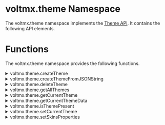                             


voltmx.theme Namespace
====================

The voltmx.theme namespace implements the [Theme API](themes.md). It contains the following API elements.

Functions
=========

The voltmx.theme namespace provides the following functions.


<details close markdown="block"><summary>voltmx.theme.createTheme</summary>

* * *

This API enables you to create a theme.

### Syntax
```

voltmx.theme.createTheme([url](#url), [themeIdentifier](#themeIdentifier1), [onsuccesscallback](#onsuccesscallback1), [onerrorcallback](#onerrorcallback1))
```
### Input Parameters

| Parameter | Description |
| --- | --- |
| url \[String\] - Mandatory | Specifies a string (URL) from which the theme is to be downloaded. The theme is represented as a JSON object.> **_Note:_** If the JSON object contains invalid skin attributes, the platforms use the default attributes (platform specific and may vary from platform to platform). |
| themeIdentifier \[String\] - Mandatory | Specifies a flag that indicates if the current theme must be replaced with the same identifier or use the theme only in the current session. |
| onsuccesscallback \[Function\]-Mandatory | Specifies the callback function that needs to be executed in case of success. This callback function is executed after the theme is created. |
| onerrorcallback \[Function\] - Mandatory | Specifies the callback function that needs to be executed in case of error. This callback function has the following signature:onerrorcallback (errorcode,errormessage)_errorcode_ - the error code thrown if there was a problem while creating the theme_errormessage_ - the error message that corresponds to the error code. |

### Example

```

function onsuccesscallback() {
    alert("successfully set the theme to app");
}

function onerrorcallback() {
    alert("Theme is not set to the app");
}

voltmx.theme.createTheme("", "Mytheme", onsuccesscreatecallback, onerrorcreatecallback);
```

### Exceptions

*   1900- SkinError. This error occurs when there is an error related to skin.
*   Error - This error is thrown when there is a generic error.

### Platform Availability

Available on all platforms.

For SPA, Desktop Web, and Mobile Web ensure that the URL mentioned in the createTheme API should point only to a CSS file. The platforms do not support a URL with a._Theme_ file and convert it into a CSS file at run time.

* * *

</details>
<details close markdown="block"><summary>voltmx.theme.createThemeFromJSONString</summary>

* * *

This API enables you to create or replace a JSON string theme in the current session.

### Syntax
```

voltmx.theme.createThemeFromJSONString([jsonString](#jsonString_), [themeIdentifier](#themeIdentifier_), [onsuccesscallback](#onsuccesscallback_), [onerrorcallback](#onerrorcallback_))
```

### Input Parameters

| Parameter | Description |
| --- | --- |
| jsonString \[String\] - Mandatory | A well-defined theme JSON string with which a theme is created. The theme is represented as a JSON object.You can use the jsonString parameter to set the required skin attributes for various properties that are applicable for Volt MX Iris Widgets. For instance, you can set values for properties that are applicable for several Volt MX Iris Widgets. These properties include background color, font weight, font size, border color, shadow, text shadow, and so on. > **_Note:_** For more information on what properties are applicable for each widget and what values you can specify for each property, refer to the **default.themes** file in the **build-> dist -> Project folder-> assets** path of Volt MX Iris. > **_Note:_** If the JSON object contains invalid skin attributes, the platforms use the default attributes (platform specific and may vary from platform to platform). |
| themeIdentifier \[String\] - Mandatory | Specifies an identifier with which current theme must be created or replace if the theme is already exists and this theme will be available only in the current session.> **_Note:_** The theme will not be created and an error callback is called, if null or undefined or non-string themeIdentifier is provided. |
| onsuccesscallback \[Function\]- Optional | Specifies the callback function that needs to be executed in case of success. This callback function is executed after the theme is created.> **_Note:_** The theme will be created but the successcallback is not called, if null or undefined successcallback is provided. |
| onerrorcallback \[Function\] - Optional | Specifies the callback function that needs to be executed in case of error. This callback function has the following signature:
> onerrorcallback (errorcode,errormessage)_errorcode_ - the error code thrown if there was a problem while creating the theme_errormessage_ - the error message that corresponds to the error code.

 |

As an example, here is a set of values that you can specify for the following applicable properties of a Button widget.

<table style="width: 100%;"><colgroup><col style="width: 50%;"> <col style="width: 50%;"></colgroup><tbody><tr><td style="text-align: center;font-weight: bold;">Property</td><td style="text-align: center;font-weight: bold;">Value</td></tr><tr><td style="text-align: center;">"wtype"</td><td style="text-align: center;">"Button"</td></tr><tr><td style="text-align: center;">"bg_type"</td><td style="text-align: center;">"one"</td></tr><tr><td style="text-align: center;">"background_color"</td><td style="text-align: center;">"ff000000"</td></tr><tr><td style="text-align: center;">"font_weight"</td><td style="text-align: center;">"bold"</td></tr><tr><td style="text-align: center;">"font_size"</td><td style="text-align: center;">120</td></tr><tr><td style="text-align: center;">"font_color"</td><td style="text-align: center;">"314e8900"</td></tr><tr><td style="text-align: center;">"font_name"</td><td style="text-align: center;">"Arial-BoldMT"</td></tr><tr><td style="text-align: center;">"border_color"</td><td style="text-align: center;">"9f9f9f00"</td></tr><tr><td style="text-align: center;">"border_width"</td><td style="text-align: center;">1</td></tr><tr><td style="text-align: center;">"border_style"</td><td style="text-align: center;">"rc"</td></tr><tr><td style="text-align: center;">"shadow"</td><td style="text-align: center;">{"x":0,"y":0,"br":0,"color":"00000000","inner":false}</td></tr><tr><td style="text-align: center;">"text_shadow"</td><td style="text-align: center;">{"x":0,"y":0,"br":0,"color":"00000000"}</td></tr></tbody></table>

### Example

```

function testCreateThemeFromJSONString() {
    function onsuccesscallback() {
        voltmx.print("Successfully created theme.");
    }

    function onerrorcallback(errorcode, errormessage) {
        voltmx.print("Unable to create theme.");
    }

    var jsonString = '{"metadata":{"currTheme":"MyTheme1", "themeState":"0"},
     "sknLbl1": {"background_color": "11111164", "bg_type": "one", 
     "border_color": "42424216", "border_style": "plain", 
     "border_type": 0, "border_width": 0, 
     "font_color": "33000016", "font_name": "iphoneSystem", 
     "font_size": 200, "font_style": "normal", 
     "font_weight": "normal", "isDefaultSkin": false, "wType": "Label"}}';
    voltmx.theme.createThemeFromJSONString(jsonString, "MyTheme1", onsuccesscallback, onerrorcallback);
}
```

### Exceptions

*   1900- SkinError. This error occurs when there is an error related to skin.
*   Error - This error is thrown when there is a generic error.

### Platform Availability

Available on iOS, Android, and Windows platforms.

* * *

</details>
<details close markdown="block"><summary>voltmx.theme.deleteTheme</summary>

* * *

This API allows you to delete a specified theme in the application programmatically.

> **_Important:_**  

*   On all Platforms, pre-bundled themes in the application cannot be deleted, but only the themes created through createTheme API, which are in memory, can be deleted.
*   On Windows Platforms, only the themes created using the createTheme API can be deleted. Pre-bundled themes and currently used theme cannot be deleted.

### Syntax
```

voltmx.theme.deleteTheme([themeidentifier](#themeidentifier3), [onsuccesscallback](#onsuccesscallback3), [onerrorcallback](#onerrorcallback3))
```

### Input Parameters

| Parameter | Description |
| --- | --- |
| themeidentifier \[String\] - Mandatory | Specifies a string that denotes the theme ID. The specified theme will be deleted from the application. |
| onsuccesscallback \[Function\] - Mandatory | Specifies the callback function that needs to be executed in case of success. This callback function is executed after the theme is deleted. |
| onerrorcallback \[Function\] - Mandatory | Specifies the callback function that needs to be executed in case of error. This callback function has the following signature:onerrorcallback (errorcode,errormessage)_errorcode_ - the error code thrown if there was a problem while creating the theme_errormessage_ - the error message that corresponds to the error code. |

### Example

```

voltmx.theme.deleteTheme ("green");
```

### Exceptions

*   1900- SkinError. This error occurs when there is an error related to skin.
*   Error - This error is thrown when there is a generic error.

### Platform Availability

Available on all platforms except Server side Mobile Web.

* * *

</details>
<details close markdown="block"><summary>voltmx.theme.getAllThemes</summary>

* * *

This API returns all the themes available in the application.

### Syntax
```

voltmx.theme.getAllThemes()
```

### Input Parameters

None

### Example

```

var themes = voltmx.theme.getAllThemes();
alert("No Of themes are " + themes.length);
```

### Return Values
  
| Return Value | Description |
| --- | --- |
| JavaScript: Array | Returns an array with a list of all theme Identifiers available in the application. |

### Exceptions

*   1900- SkinError. This error occurs when there is an error related to skin.
*   Error - This error is thrown when there is a generic error.

### Platform Availability

Available on all platforms.

* * *

</details>
<details close markdown="block"><summary>voltmx.theme.getCurrentTheme</summary>

* * *

This API returns the current theme that is applied to the application.

## Syntax
```

voltmx.theme.getCurrentTheme()
```

### Input Parameters

None

### Example

```

var crntTheme = voltmx.theme.getCurrentTheme();
alert("current theme is:" + crntTheme+" And the type is " + typeof(crntTheme));
```

### Return Values

| Return Value | Description |
| --- | --- |
| themeID\[String\] | Returns the identifier of the current theme that is applied to the application |

### Exceptions

*   1900- SkinError. This error occurs when there is an error related to skin.
*   Error - This error is thrown when there is a generic error.

### Platform Availability

Available on all platforms.

* * *

</details>
<details close markdown="block"><summary>voltmx.theme.getCurrentThemeData</summary>

* * *

This API returns the meta data of the current theme in the application.

### Syntax
```

voltmx.theme.getCurrentThemeData()
```

### Input Parameters

None

### Example

```

function onsuccesscallback() {
    voltmx.theme.setCurrentTheme("MyTheme1", onsuccesscallbacktheme1, onerrorcallbacktheme1);
    voltmx.print(voltmx.theme.getCurrentThemeData());
}

function onerrorcallback(errorcode, errormessage) {
    voltmx.print("Unable to create theme.");
}

function fun_createTheme_and_set() {
    var jsonString = '{"metadata":{"currTheme":"MyTheme1", "themeState":"0"},
      "sknLbl1": {"background_color": "11111164", "bg_type": "one", 
      "border_color": "42424216", "border_style": "plain", 
      "border_type": 0, "border_width": 0, 
      "font_color": "33000016", "font_name": "iphoneSystem", 
      "font_size": 200, "font_style": "normal", 
      "font_weight": "normal", "isDefaultSkin": false, "wType": "Label"}}';
    voltmx.theme.createThemeFromJSONString(jsonString, "MyTheme1", onsuccesscallback, onerrorcallback);
}
```

### Return Values

| Return Value | Description |
| --- | --- |
| metadata \[Object\] | Returns an object that contains the metadata of the current theme in the application. In each theme, you can store the metadata (additional key, values) relevant for the theme by using the standard "metadata" key and the same can be read programmatically by using voltmx.theme.getCurrentThemeData API. |

### Exceptions

*   1900- SkinError. This error occurs when there is an error related to skin.
*   Error - This error is thrown when there is a generic error.

### Platform Availability

Available on all platforms except SPA and Mobile Web.

For SPA, Desktop Web, and Mobile Web, this API will always return null. As theme files are converted into CSS, the platforms cannot have custom structures/variables in CSS files as browsers will fail to parse them.

* * *

</details>
<details close markdown="block"><summary>voltmx.theme.isThemePresent</summary>

* * *

This API allows you to check the existence of specific theme in the application.

### Syntax
```

voltmx.theme.isThemePresent([themeidentifier](#themeidentifier2))
```

### Input Parameters

| Parameter | Description |
| --- | --- |
| themeidentifier \[String\] - Mandatory | Specifies a string that represents a theme. |

### Example

```

var isThemePresent = voltmx.theme.isThemePresent("green");
alert("IS theme present ? True/False: " + isThemePresent);
```

### Return Values

| Return Value | Description |
| --- | --- |
| status \[Boolean\] | Returns the status of the execution of this API.
> _true_ - if the specified theme is present in the application._false_ - if the specified theme does not exist in the application.

 |

### Exceptions

*   1900- SkinError. This error occurs when there is an error related to skin.
*   Error - This error is thrown when there is a generic error.

### Platform Availability

Available on all platforms

* * *

</details>
<details close markdown="block"><summary>voltmx.theme.setCurrentTheme</summary>

* * *

This API allows you to apply a specified theme to the application at runtime.

### Syntax
```

voltmx.theme.setCurrentTheme ([themeidentifier](#themeidentifier), [onsuccesscallback](#onsuccesscallback), [onerrorcallback](#onerrorcallback))
```

### Input Parameters

| Parameter | Description |
| --- | --- |
| themeidentifier \[String\] - Mandatory | Specifies a string that denotes the theme ID. The specified theme is applied to the application. |
| onsuccesscallback \[Function\] - Mandatory | Specifies the callback function that needs to be executed in case of success. This callback function is executed after applying the specified theme. |
| onerrorcallback \[Function\] - Mandatory | Specifies the callback function that needs to be executed in case of error. This callback function has the following parameters:_errorcode_ - the error code thrown if there was a problem while applying the specified theme_errormessage_ - the error message that corresponds to the error code.This callback function is executed if there is an error while applying the specified theme. |

### Example

```

function onsuccesscallback() {
    alert("successfully set the theme to app");
}

function onerrorcallback(1900, "Skin Error") {
    alert("Skin does not exist");
}
voltmx.theme.setCurrentTheme("red", onsuccesscallback, onerrorcallback);
```

### Exceptions

*   1900- SkinError. This error occurs when there is an error related to skin.
*   Error - This error is thrown when there is a generic error.

### Platform Availability

Available on all platforms.

* * *

</details>
<details close markdown="block"><summary>voltmx.theme.setSkinsProperties</summary>

* * *

<p>This API allows you to modify the skin properties of a Skin Object at run time. All the widgets that use the specified skins are rendered with the modified values of the skin properties.</p>
<p>You can also modify the properties for multiple skin objects.</p>
<h3>Syntax</h3>
<pre><code style="display:block;background-color:#eee;">voltmx.theme.setSkinsProperties({“skinName”: propertiesObject},...);</code></pre>
<h3>Input Parameters</h3>
<table>
  <tr>
    <th>Parameter</th>
    <th>Description</th>
  </tr>
  <tr>
    <td>skinName [String]</td>
    <td>
      <p>A string that specifies the name of the skin for which the properties are to be changed. The skin must already be present in the current theme, and must be defined.</p>
      <blockquote>
        <em><b>Note:</b></em> If the specified skin is not present in the current theme, the skin properties will not be updated.
      </blockquote>
    </td>
  </tr>
  <tr>
    <td>propertiesObject [JSON Object]</td>
    <td>
      A JSON Object with key-value pair attributes. The keys are the names of pre-defined properties of the Skin. You can set the key-value pair attributes for the following Skin properties:
      <ul>
        <li>
          <a href="#Background">background</a>
        </li>
        <li>
          <a href="#Border">border</a>
        </li>
        <li>
          <a href="#Fonts">fonts</a>
        </li>
        <li>
          <a href="#Shadow">shadow</a>
        </li>
        <li>
          <a href="#TextShadow">textShadow</a>
        </li>
      </ul>
    </td>
  </tr>
</table>
<h3 id="Background">background [JSON Object]</h3>
<p>The Background parameter contains the key-value pair attributes of the properties related to the background of the Skin. The background parameter is a JSON object that contains the following keys:</p>
<table>
  <tr>
    <th>Key</th>
    <th>Value</th>
  </tr>
  <tr>
    <td>backgroundType [Constant]</td>
    <td>
      <p>Specifies the type of background (either singe color, two-step gradient, multi-step gradient, or image) to be applied. This parameter can have the following constant values:</p>
      <ul>
        <li>voltmx.skin.BACKGROUND_TYPE_SINGLE_COLOR : Constant for single background color.</li>
        <li>voltmx.skin.BACKGROUND_TYPE_TWO_STEP_GRADIENT: Constant for two-step gradient.</li>
        <li>voltmx.skin.BACKGROUND_TYPE_MULTI_STEP_GRADIENT: Constant for multi-step gradient.</li>
        <li>voltmx.skin.BACKGROUND_TYPE_IMAGE: Constant for the background image.</li>
      </ul>
      <blockquote>
        <em><b>Note:</b></em> If you do not specify a value for this parameter, the background property of the specified skin is not updated.
      </blockquote>
    </td>
  </tr>
  <tr>
    <td>backgroundColor [Constant or Hex]</td>
    <td>
      <p>Specifies the color (single color) for the background. The value of this parameter can be a hexadecimal number (in String format) that represents a color or a color constant that is defined at the theme level.</p>
      <blockquote>
        <em><b>Note:</b></em>
        <ul>
          <li>Colors can be specified using a 6 digit or an 8-digit hex value with alpha position. For example, ffff65 or ffffff00.</li>
          <li>When the 4-byte color format (RGBA) string is used, an alpha (A) value of 65 specifies that the color is transparent. If the value is 00, the color is opaque. The Alpha value is in percentage and must be given in the hexadecimal value for the color (100% in hexadecimal value is 65).<br>
          For example, red complete opaque is FF000000. Red complete transparent is FF000065. The values 0x and # are not allowed in the string.</li>
          <li>A color constant is a String that is defined at the theme level. Ensure that you append the <b>$</b> symbol at the beginning of the color constant.</li>
        </ul>
      </blockquote>
    </td>
  </tr>
  <tr>
    <td>backgroundColorTwoStepGradient [JSON Object]</td>
    <td>
      <p>A JSON Object that specifies the two-step gradient color for the background. The backgroundColorTwoStepGradient object contains the following keys:</p>
      <p><b>topColor</b> [Constant or Hex]: Specifies the top color of the two-step gradient. The value of this parameter can be a hexadecimal number (in String format) that represents a color or a color constant that is defined at the theme level.</p>
      <p><b>bottomColor</b> [Constant or Hex]: Specifies the bottom color of the two-step gradient. The value of this parameter can be a hexadecimal number (in String format) that represents a color or a color constant that is defined at the theme level.</p>
      <blockquote>
        <em><b>Note:</b></em>
        <ul>
          <li>Colors can be specified using a 6 digit or an 8-digit hex value with alpha position. For example, ffff65 or ffffff00.</li>
          <li>When the 4-byte color format (RGBA) string is used, an alpha (A) value of 65 specifies that the color is transparent. If the value is 00, the color is opaque. The Alpha value is in percentage and must be given in the hexadecimal value for the color (100% in hexadecimal value is 65).<br>
          For example, red complete opaque is FF000000. Red complete transparent is FF000065. The values 0x and # are not allowed in the string.</li>
          <li>A color constant is a String that is defined at the theme level. Ensure that you append the <b>$</b> symbol at the beginning of the color constant.</li>
        </ul>
      </blockquote>
      <p><b>style</b> [Constant]: Specifies the configuration style of the two-step gradient. This parameter can have the following constant values:</p>
      <ul>
        <li>voltmx.skin.TWO_STEP_GRADIENT_STYLE_VERTICAL_GRADIENT: Constant for the vertical gradient style.</li>
        <li>voltmx.skin.TWO_STEP_GRADIENT_STYLE_VERTICAL_SPLIT: Constant for the vertical split style.</li>
        <li>voltmx.skin.TWO_STEP_GRADIENT_STYLE_HORIZONTAL_GRADIENT: Constant for the horizontal gradient style. This constant is only available on the Desktop Web channel.</li>
        <li>voltmx.skin.TWO_STEP_GRADIENT_STYLE_HORIZONTAL_SPLIT: Constant for the horizontal split style. This constant is only available on the Desktop Web channel.</li>
      </ul>
      <blockquote>
        <em><b>Note:</b></em>
        <ul>
          <li>The default value of the style key is voltmx.skin.TWO_STEP_GRADIENT_STYLE_VERTICAL_GRADIENT.</li>
          <li>If you do not provide values (or provide invalid values) for the <b>topColor</b> and <b>bottomColor</b> attributes, the backgroundColorTwoStepGradient property of the specified skin is not updated.</li>
        </ul>
      </blockquote>
    </td>
  </tr>
  <tr>
    <td>backgroundColorMultiStepGradient [JSON Object]</td>
    <td>
      <p>A JSON Object that specifies the multi-step gradient color for the background. The backgroundColorMultiStepGradient object contains the following keys:</p>
      <p><b>gradientType</b> [Constant]: Specifies the configuration type of the gradient. This parameter can have the following constant values:</p>
      <ul>
        <li>voltmx.skin.MULTI_STEP_GRADIENT_TYPE_TO_TOP: Constant for the gradient type toTop.</li>
        <li>voltmx.skin.MULTI_STEP_GRADIENT_TYPE_TO_RIGHT: Constant for the gradient type toRight.</li>
        <li>voltmx.skin.MULTI_STEP_GRADIENT_TYPE_TO_BOTTOM: Constant for the gradient type toBottom.</li>
        <li>voltmx.skin.MULTI_STEP_GRADIENT_TYPE_TO_LEFT: Constant for the gradient type toLeft.</li>
        <li>voltmx.skin.MULTI_STEP_GRADIENT_TYPE_CUSTOM: Constant for the gradient type custom. For the custom gradient type, you must specify the angle by using the angle property.</li>
      </ul>
      <p><b>angle</b> [Number]: Specifies the angle for the gradient in degrees, counted counter-clockwise. This property is only applicable for the custom gradient type.</p>
      <p><b>colors</b> [Array]: Specifies the colors for the multi-step gradient. This parameter contains an array of hexadecimal numbers that represent the colors or constants defined at the theme level.</p>
      <p><b>colorStops</b> [Array]: Specifies the color stops for the multi-step gradient. Color Stops are the locations of the reference colors on the gradient, from 0 (the start of the gradient) to 100 (the final value of the gradient). This parameter contains an array of numbers that represent the color stops.</p>
      <blockquote>
        <em><b>Note:</b></em>
        <ul>
          <li>The default value of the gradientType key is voltmx.skin.MULTI_STEP_GRADIENT_TYPE_TO_TOP.</li>
          <li>Colors can be specified using a 6 digit or an 8-digit hex value with alpha position. For example, ffff65 or ffffff00.</li>
          <li>When the 4-byte color format (RGBA) string is used, an alpha (A) value of 65 specifies that the color is transparent. If the value is 00, the color is opaque. The Alpha value is in percentage and must be given in the hexadecimal value for the color (100% in hexadecimal value is 65).<br>
          For example, red complete opaque is FF000000. Red complete transparent is FF000065. The values 0x and # are not allowed in the string.</li>
          <li>A color constant is a String that is defined at the theme level. Ensure that you append the <b>$</b> symbol at the beginning of the color constant.</li>
          <li>If you do not provide values (or provide invalid values) for the <b>color</b> and <b>colorStops</b> attributes, the backgroundColorMultiStepGradient property of the specified skin is not updated.</li>
        </ul>
      </blockquote>
    </td>
  </tr>
  <tr>
    <td>backgroundImage [String]</td>
    <td>Sets the specified image as the background.</td>
  </tr>
</table>
<h3 id="Border">border [JSON Object]</h3>
<p>The Border parameter contains the key-value pair attributes of the properties related to the border of the Skin. The border parameter is a JSON object that contains the following keys:</p>
<table>
  <tr>
    <th>Key</th>
    <th>Value</th>
  </tr>
  <tr>
    <td>borderType [Constant]</td>
    <td>
      <p>Specifies the type of border (either singe color or multi-step gradient) to be applied. This parameter can have the following constant values:</p>
      <ul>
        <li>voltmx.skin.BORDER_TYPE_SINGLE_COLOR : Constant for single border color.</li>
        <li>voltmx.skin.BORDER_TYPE_MULTI_STEP_GRADIENT: Constant for multi-step gradient.</li>
      </ul>
      <blockquote>
        <em><b>Note:</b></em> The voltmx.skin.BORDER_TYPE_MULTI_STEP_GRADIENT constant is only available on the Android and iOS channels.
      </blockquote>
    </td>
  </tr>
  <tr>
    <td>borderColor [Constant or Hex]</td>
    <td>
      <p>Specifies the color (single color) for the border. The value of this parameter can be a hexadecimal number (in String format) that represents a color or a color constant that is defined at the theme level.</p>
      <blockquote>
        <em><b>Note:</b></em>
        <ul>
          <li>Colors can be specified using a 6 digit or an 8-digit hex value with alpha position. For example, ffff65 or ffffff00.</li>
          <li>When the 4-byte color format (RGBA) string is used, an alpha (A) value of 65 specifies that the color is transparent. If the value is 00, the color is opaque. The Alpha value is in percentage and must be given in the hexadecimal value for the color (100% in hexadecimal value is 65).<br>
          For example, red complete opaque is FF000000. Red complete transparent is FF000065. The values 0x and # are not allowed in the string.</li>
          <li>A color constant is a String that is defined at the theme level. Ensure that you append the <b>$</b> symbol at the beginning of the color constant.</li>
        </ul>
      </blockquote>
    </td>
  </tr>
  <tr>
    <td>borderColorGradient [JSON Object]</td>
    <td>
      <p>A JSON Object that specifies the multi-step gradient color for the background. The backgroundColorMultiStepGradient object contains the following keys:</p>
      <p><b>gradientType</b> [Constant]: Specifies the configuration type of the gradient. This parameter can have the following constant values:</p>
      <ul>
        <li>voltmx.skin.MULTI_STEP_GRADIENT_TYPE_TO_TOP: Constant for the gradient type toTop.</li>
        <li>voltmx.skin.MULTI_STEP_GRADIENT_TYPE_TO_RIGHT: Constant for the gradient type toRight.</li>
        <li>voltmx.skin.MULTI_STEP_GRADIENT_TYPE_TO_BOTTOM: Constant for the gradient type toBottom.</li>
        <li>voltmx.skin.MULTI_STEP_GRADIENT_TYPE_TO_LEFT: Constant for the gradient type toLeft.</li>
        <li>voltmx.skin.MULTI_STEP_GRADIENT_TYPE_CUSTOM: Constant for the gradient type custom. For the custom gradient type, you must specify the angle by using the angle property.</li>
      </ul>
      <p><b>angle</b> [Number]: Specifies the angle for the gradient in degrees, counted counter-clockwise. This property is only applicable for the custom gradient type.</p>
      <p><b>colors</b> [Array]: Specifies the colors for the multi-step gradient. This parameter contains an array of hexadecimal numbers that represent the colors or constants defined at the theme level.</p>
      <p><b>colorStops</b> [Array]: Specifies the color stops for the multi-step gradient. Color Stops are the locations of the reference colors on the gradient, from 0 (the start of the gradient) to 100 (the final value of the gradient). This parameter contains an array of numbers that represent the color stops.</p>
      <blockquote>
        <em><b>Note:</b></em>
        <ul>
          <li>This property is only available on the Android and iOS platforms.</li>
          <li>The default value of the gradientType key is voltmx.skin.MULTI_STEP_GRADIENT_TYPE_TO_TOP.</li>
          <li>If you do not provide values (or provide invalid values) for the <b>color</b> and <b>colorStops</b> attributes, the backgroundColorMultiStepGradient property of the specified skin is not updated.</li>
        </ul>
      </blockquote>
    </td>
  </tr>
  <tr>
    <td>borderWidth [JSON Object or Number]</td>
    <td>
      <p>Specifies the width of the border.</p>
      <blockquote>
        <em><b>Note:</b></em> The Desktop Web platform supports both Number and JSON Object (with the top, bottom, right, and left keys) values for the borderWidth parameter. The Android and iOS platforms support only Number values for the borderWidth parameter.
      </blockquote>
    </td>
  </tr>
  <tr>
    <td>borderStyle [Constant]</td>
    <td>
      <p>Specifies the border style of the border for the widget. This parameter can have the following constant values:</p>
      <ul>
        <li>voltmx.skin.BORDER_STYLE_PLAIN: Constant for the plain border style.</li>
        <li>voltmx.skin.BORDER_STYLE_ROUNDED_CORNER: Constant for the rounded corner style.</li>
        <li>voltmx.skin.BORDER_STYLE_COMPLETE_ROUNDED_CORNER: Constant for the complete rounded corner style.</li>
        <li>voltmx.skin.BORDER_STYLE_CUSTOM: Constant for the custom border style.</li>
      </ul>
      <blockquote>
        <em><b>Note:</b></em>
        <ul>
          <li>For Android and iOS apps, the cornerRadius property is only applicable when the borderStyle is voltmx.skin.BORDER_STYLE_CUSTOM. For Desktop Web apps, the cornerRadius property is only applicable when the borderStyle is voltmx.skin.BORDER_STYLE_ROUNDED_CORNER.</li>
          <li>The borderStyle parameter is only available on the Android and iOS platforms.</li>
        </ul>
      </blockquote>
    </td>
  </tr>
  <tr>
    <td>cornerRadius [JSON Object or Number]</td>
    <td>
      <p>Specifies the radius of the border.</p>
      <blockquote>
        <em><b>Note:</b></em>
        <ul>
          <li>For Android and iOS apps, the cornerRadius property is only applicable when the borderStyle is voltmx.skin.BORDER_STYLE_CUSTOM. For Desktop Web apps, the cornerRadius property is only applicable when the borderStyle is voltmx.skin.BORDER_STYLE_ROUNDED_CORNER.</li>
          <li>The Android and Desktop Web platforms support both Number and JSON Object (with the top, bottom, right, and left keys) values for the cornerRadius parameter. The iOS platform supports only Number values for the cornerRadius parameter.</li>
        </ul>
      </blockquote>
    </td>
  </tr>
</table>
<h3 id="Fonts">fonts [JSON Object]</h3>
<p>The Fonts parameter contains the key-value pair attributes of the properties related to the fonts of the Skin. The fonts parameter is a JSON object that contains the following keys:</p>
<table>
  <tr>
    <th>Key</th>
    <th>Value</th>
  </tr>
  <tr>
    <td>fontColor [Constant or Hex]</td>
    <td>
      <p>Specifies the color for the font. The value of this parameter can be a hexadecimal number (in String format) that represents a color or a color constant that is defined at the theme level.</p>
      <blockquote>
        <em><b>Note:</b></em>
        <ul>
          <li>Colors can be specified using a 6 digit or an 8-digit hex value with alpha position. For example, ffff65 or ffffff00.</li>
          <li>When the 4-byte color format (RGBA) string is used, an alpha (A) value of 65 specifies that the color is transparent. If the value is 00, the color is opaque. The Alpha value is in percentage and must be given in the hexadecimal value for the color (100% in hexadecimal value is 65).<br>
          For example, red complete opaque is FF000000. Red complete transparent is FF000065. The values 0x and # are not allowed in the string.</li>
          <li>A color constant is a String that is defined at the theme level. Ensure that you append the <b>$</b> symbol at the beginning of the color constant.</li>
        </ul>
      </blockquote>
    </td>
  </tr>
  <tr>
    <td>fontSize [Number]</td>
    <td>Specifies the font size in percentage (%) units.</td>
  </tr>
  <tr>
    <td>fontFamily [String]</td>
    <td>Specifies the font family for the font. You must specify the font family based on the platform being used.</td>
  </tr>
  <tr>
    <td>fontStyle [Constant]</td>
    <td>
      <p>Specifies the font style. This parameter can have the following constant values:</p>
      <ul>
        <li>voltmx.skin.FONT_STYLE_NONE: Constant for the normal font style.</li>
        <li>voltmx.skin.FONT_STYLE_ITALIC: Constant for the italic font style.</li>
        <li>voltmx.skin.FONT_STYLE_UNDERLINE: Constant for the underline font style.</li>
      </ul>
      <blockquote>
        <em><b>Note:</b></em> The fontStyle parameter is only available on the Android and Desktop Web platforms.
      </blockquote>
    </td>
  </tr>
  <tr>
    <td>fontWeight [Constant]</td>
    <td>
      <p>Specifies the weight of the font. This parameter can have the following constant values:</p>
      <ul>
        <li>voltmx.skin.FONT_WEIGHT_NORMAL: Constant for the normal font weight.</li>
        <li>voltmx.skin.skin.FONT_WEIGHT_BOLD: Constant for the bold font weight.</li>
      </ul>
      <blockquote>
        <em><b>Note:</b></em> The fontWeight parameter is only available on the Android and Desktop Web platforms.
      </blockquote>
    </td>
  </tr>
</table>
<h3 id="Shadow">shadow [JSON Object]</h3>
<p>The Shadow parameter contains the key-value pair attributes of the properties related to the shadow of the Skin. The shadow parameter is a JSON object that contains the following keys:</p>
<table>
  <tr>
    <th>Key</th>
    <th>Value</th>
  </tr>
  <tr>
    <td>shadowRadius [Number]</td>
    <td>Specifies the blur value for the shadow in pixels.</td>
  </tr>
  <tr>
    <td>shadowColor [Constant or Hex]</td>
    <td>
      <p>Specifies the color for the shadow. The value of this parameter can be a hexadecimal number (in String format) that represents a color or a color constant that is defined at the theme level.</p>
      <blockquote>
        <em><b>Note:</b></em>
        <ul>
          <li>If you do not provide a value (or provide an invalid value) for the <b>shadowColor</b> attribute, the shadow property of the specified skin is not updated.</li>
          <li>Colors can be specified using a 6 digit or an 8-digit hex value with alpha position. For example, ffff65 or ffffff00.</li>
          <li>When the 4-byte color format (RGBA) string is used, an alpha (A) value of 65 specifies that the color is transparent. If the value is 00, the color is opaque. The Alpha value is in percentage and must be given in the hexadecimal value for the color (100% in hexadecimal value is 65).<br>
          For example, red complete opaque is FF000000. Red complete transparent is FF000065. The values 0x and # are not allowed in the string.</li>
          <li>A color constant is a String that is defined at the theme level. Ensure that you append the <b>$</b> symbol at the beginning of the color constant.</li>
        </ul>
      </blockquote>
    </td>
  </tr>
  <tr>
    <td>shadowOffset [JSON Object]</td>
    <td>
      <p>A JSON Object that specifies the offset value for the shadow. The JSON Object contains the X-coordinate and Y-coordinates for the offset.</p>
      <p>The values for the X and Y coordinates must be provided in the following format: <code>{x: Number value in px, y: Number value in px}</code></p>
    </td>
  </tr>
</table>
<blockquote>
  <em><b>Note:</b></em> On the Android platform, for the child widgets of a Form, the shadow appears only when the clipBounds property is disabled for the parent Form.
</blockquote>
<h3 id="TextShadow">textShadow [JSON Object]</h3>
<p>The Text Shadow parameter contains the key-value pair attributes of the properties related to the text shadow of the Skin. The textshadow parameter is a JSON object that contains the following keys:</p>
<table>
  <tr>
    <th>Key</th>
    <th>Value</th>
  </tr>
  <tr>
    <td>textShadowRadius [Number]</td>
    <td>Specifies the blur value for the text shadow in pixels.</td>
  </tr>
  <tr>
    <td>textShadowColor [Constant or Hex]</td>
    <td>
      <p>Specifies the color for the text shadow. The value of this parameter can be a hexadecimal number (in String format) that represents a color or a color constant that is defined at the theme level.</p>
      <blockquote>
        <em><b>Note:</b></em>
        <ul>
          <li>If you do not provide a value (or provide an invalid value) for the <b>textShadowColor</b> attribute, the textShadow property of the specified skin is not updated.</li>
          <li>Colors can be specified using a 6 digit or an 8-digit hex value with alpha position. For example, ffff65 or ffffff00.</li>
          <li>When the 4-byte color format (RGBA) string is used, an alpha (A) value of 65 specifies that the color is transparent. If the value is 00, the color is opaque. The Alpha value is in percentage and must be given in the hexadecimal value for the color (100% in hexadecimal value is 65).<br>
          For example, red complete opaque is FF000000. Red complete transparent is FF000065. The values 0x and # are not allowed in the string.</li>
          <li>A color constant is a String that is defined at the theme level. Ensure that you append the <b>$</b> symbol at the beginning of the color constant.</li>
        </ul>
      </blockquote>
    </td>
  </tr>
  <tr>
    <td>textShadowOffset [JSON Object]</td>
    <td>
      <p>A JSON Object that specifies the offset value for the shadow. The JSON Object contains the X-coordinate and Y-coordinates for the offset.</p>
      <p>The values for the X and Y coordinates must be provided in the following format: <code>{x: Number value in px, y: Number value in px}</code></p>
    </td>
  </tr>
</table>
<h3>Example 1</h3>
<pre><code style="display:block;background-color:#eee;">var skinPropertiesObj = {  
    background: {  
        backgroundType: voltmx.skin.BACKGROUND_TYPE_MULTI_STEP_GRADIENT,  
        backgroundColorMultiStepGradient : {  
            gradientType: voltmx.skin.MULTI_STEP_GRADIENT_TYPE_TO_TOP,  
            colors: ["ea5075", "f1fa70", "eefd04"],  
            colorStops: [0, 90, 100]  
        },  
    },  
    border: {  
        borderType: voltmx.skin.BORDER_TYPE_SINGLE_COLOR,  
        borderColor: "ea5075",  
        borderStyle: voltmx.skin.BORDER_STYLE_PLAIN,  
        borderWidth: 50  
    },  
    fonts: {  
        fontColor: "ea5075",  
        fontFamily: "Serif",  
        fontSize: '100',  
        fontStyle: voltmx.skin.FONT_STYLE_NONE,  
        fontWeight: voltmx.skin.FONT_WEIGHT_NORMAL  
    },  
    shadow: {  
        shadowRadius: 2,  
        shadowColor: "ea5075",  
        shadowOffset: {  
            x: 4,  
            y: 25  
        }  
    }  
    textShadow: {  
        textShadowRadius: 5,  
        textShadowColor: "ea5075",  
        textShadowOffset: {  
            x: 20,  
            y: 4  
        }  
    }  
voltmx.theme.setSkinsProperties({“blueSkinWithBorder”:skinPropertiesObj});</code></pre>
<h3>Example 2</h3>
<pre><code style="display:block;background-color:#eee;">var skinPropertiesObj1 = {  
    background: {  
        backgroundType: voltmx.skin.BACKGROUND_TYPE_MULTI_STEP_GRADIENT,  
        backgroundColorMultiStepGradient : {  
            gradientType: voltmx.skin.MULTI_STEP_GRADIENT_TYPE_TO_TOP,  
            colors: ["ea5075", "f1fa70", "eefd04"],  
            colorStops: [0, 90, 100]  
        },  
    },  
    border: {  
        borderType: voltmx.skin.BORDER_TYPE_SINGLE_COLOR,  
        borderColor: "ea5075",  
        borderStyle: voltmx.skin.BORDER_STYLE_PLAIN,  
        borderWidth: 3  
    },  
    fonts: {  
        fontColor: "ea5075",  
        fontFamily: "Serif",  
        fontSize: '100',  
        fontStyle: voltmx.skin.FONT_STYLE_NONE,  
        fontWeight: voltmx.skin.FONT_WEIGHT_NORMAL  
    },  
    shadow: {  
        shadowRadius: 2,  
        shadowColor: "ea5075",  
        shadowOffset: {  
            x: 4,  
            y: 25  
        }  
    }  
    textShadow: {  
        textShadowRadius: 5,  
        textShadowColor: "ea5075",  
        textShadowOffset: {  
            x: 20,  
            y: 4  
        }  
    }  
  
var skinPropertiesObj2 = {  
    background: {  
        backgroundType: voltmx.skin.BACKGROUND_TYPE_MULTI_STEP_GRADIENT,  
        backgroundColorMultiStepGradient : {  
            gradientType: voltmx.skin.MULTI_STEP_GRADIENT_TYPE_TO_TOP,  
            colors: ["fd0404", "f1fa70", "ea5075"],  
            colorStops: [0, 30, 90]  
        },  
    },  
    border: {  
        borderType: voltmx.skin.BORDER_TYPE_SINGLE_COLOR,  
        borderColor: "f1fa70",  
        borderStyle: voltmx.skin.BORDER_STYLE_PLAIN,  
        borderWidth: 5  
    },  
    fonts: {  
        fontColor: "fd0404",  
        fontFamily: "Helvetica",  
        fontSize: '80',  
        fontStyle: voltmx.skin.FONT_STYLE_NONE,  
        fontWeight: voltmx.skin.FONT_WEIGHT_BOLD  
    },  
    shadow: {  
        shadowRadius: 5,  
        shadowColor: "fd0404",  
        shadowOffset: {  
            x: 14,  
            y: 2  
        }  
    }  
    textShadow: {  
        textShadowRadius: 2,  
        textShadowColor: "fd0404",  
        textShadowOffset: {  
            x: 2,  
            y: 24  
        }  
    }  
voltmx.theme.setSkinsProperties({“blueSkinWithBorder”:skinPropertiesObj1, "redSkinWithBorder":skinPropertiesObj2});</code></pre>
<h3>Return Values</h3>
<p>None</p>
<h3>Remarks</h3>
<ul>
  <li>Ensure that you provide appropriate values for all the properties and keys. If you provide invalid values, the properties will not be updated.</li>
  <li>Using this API affects the performance of the app.</li>
  <li>When you invoke this API in an Android or iOS app, the Form is refreshed for the changes to reflect on the canvas.</li>
</ul>
<h3>Platform Availability</h3>
<ul>
  <li>Android</li>
  <li>iOS</li>
  <li>Desktop Web (Not available on Desktop Web Legacy SDK)</li>
</ul>
</details>